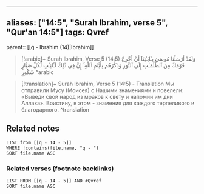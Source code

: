 
---
aliases: ["14:5", "Surah Ibrahim, verse 5", "Qur'an 14:5"]
tags: Qvref
---

parent:: [[q - Ibrahim (14)|Ibrahim]]

> [!arabic]+ Surah Ibrahim, Verse 5 (14:5)
> <span class="quran-arabic">وَلَقَدْ أَرْسَلْنَا مُوسَىٰ بِـَٔايَـٰتِنَآ أَنْ أَخْرِجْ قَوْمَكَ مِنَ ٱلظُّلُمَـٰتِ إِلَى ٱلنُّورِ وَذَكِّرْهُم بِأَيَّىٰمِ ٱللَّهِ ۚ إِنَّ فِى ذَٰلِكَ لَـَٔايَـٰتٍ لِّكُلِّ صَبَّارٍ شَكُورٍ</span>
^arabic

> [!translation]+ Surah Ibrahim, Verse 5 (14:5) - Translation
> Мы отправили Мусу (Моисея) с Нашими знамениями и повелели: «Выведи свой народ из мраков к свету и напомни им дни Аллаха». Воистину, в этом - знамения для каждого терпеливого и благодарного.
^translation



## Related notes
```dataview
LIST from [[q - 14 - 5]]
WHERE !contains(file.name, "q - ")
SORT file.name ASC
```

### Related verses (footnote backlinks)
```dataview
LIST FROM [[q - 14 - 5]] AND #Qvref
SORT file.name ASC
```

